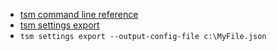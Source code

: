 - [tsm command line reference](https://help.tableau.com/current/server-linux/en-us/tsm.htm)
- [tsm settings export](https://help.tableau.com/current/server/en-us/cli_settings_tsm.htm)
- `tsm settings export --output-config-file c:\MyFile.json`
